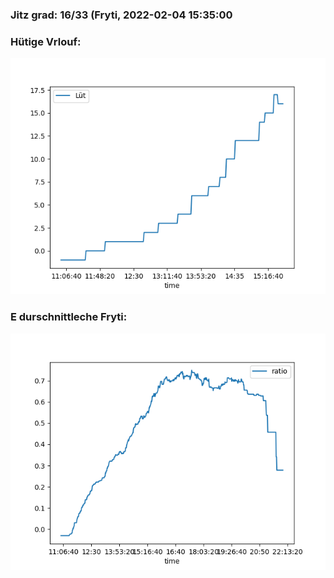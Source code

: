 ### Jitz grad: 16/33 (Fryti, 2022-02-04 15:35:00

### Hütige Vrlouf:
![Graph](Today.png)

### E durschnittleche Fryti:
![Graph](Fryti.png)